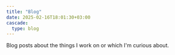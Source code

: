 ```yaml
---
title: "Blog"
date: 2025-02-16T18:01:30+03:00
cascade:
  type: blog
---
```


Blog posts about the things I work on or which I'm curious about.
